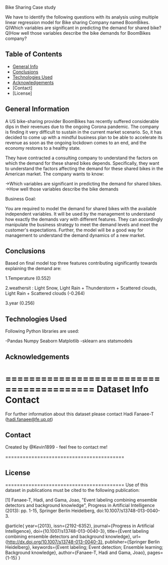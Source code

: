Bike Sharing Case study

We have to identify the following questions with its analysis using multiple linear regression model for Bike sharing Company named BoomBikes.
Q)Which variables are significant in predicting the demand for shared bike?
Q)How well those variables describe the bike demands for BoomBikes company?


## Table of Contents
* [General Info](#general-information)
* [Conclusions](#conclusions)
* [Technologies Used](#technologies-used)
* [Acknowledgements](#acknowledgements)
* [Contact]
* [License]



## General Information
A US bike-sharing provider BoomBikes has recently suffered considerable dips in their revenues due to the ongoing Corona pandemic. The company is finding it very difficult to sustain in the current market scenario. So, it has decided to come up with a mindful business plan to be able to accelerate its revenue as soon as the ongoing lockdown comes to an end, and the economy restores to a healthy state. 

They have contracted a consulting company to understand the factors on which the demand for these shared bikes depends. Specifically, they want to understand the factors affecting the demand for these shared bikes in the American market. The company wants to know:

->Which variables are significant in predicting the demand for shared bikes.
->How well those variables describe the bike demands

Business Goal:

You are required to model the demand for shared bikes with the available independent variables. It will be used by the management to understand how exactly the demands vary with different features. They can accordingly manipulate the business strategy to meet the demand levels and meet the customer's expectations. Further, the model will be a good way for management to understand the demand dynamics of a new market.



## Conclusions
Based on final model top three features contributing significantly towards explaining the demand are:

1.Temperature (0.552)

2.weathersit : Light Snow, Light Rain + Thunderstorm + Scattered clouds, Light Rain + Scattered clouds (-0.264)

3.year (0.256)



## Technologies Used
Following Python libraries are used:

-Pandas  Numpy   Seaborn  Matplotlib
-sklearn ans statsmodels



## Acknowledgements

=========================================
Dataset Info Contact
=========================================
	
For further information about this dataset please contact Hadi Fanaee-T (hadi.fanaee@fe.up.pt)




## Contact
Created by @Kevin1899 - feel free to contact me!



=========================================
## License
=========================================
Use of this dataset in publications must be cited to the following publication:

[1] Fanaee-T, Hadi, and Gama, Joao, "Event labeling combining ensemble detectors and background knowledge", Progress in Artificial Intelligence (2013): pp. 1-15, Springer Berlin Heidelberg, doi:10.1007/s13748-013-0040-3.

@article{
	year={2013},
	issn={2192-6352},
	journal={Progress in Artificial Intelligence},
	doi={10.1007/s13748-013-0040-3},
	title={Event labeling combining ensemble detectors and background knowledge},
	url={http://dx.doi.org/10.1007/s13748-013-0040-3},
	publisher={Springer Berlin Heidelberg},
	keywords={Event labeling; Event detection; Ensemble learning; Background knowledge},
	author={Fanaee-T, Hadi and Gama, Joao},
	pages={1-15}
}
